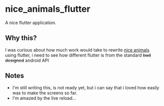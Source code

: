 # nice_animals_flutter

A nice flutter application.

## Why this?

I was curious about how much work would take to rewrite [nice animals](https://github.com/Grohden/nice-animals/) using flutter,
i need to see how different flutter is from the standard ~~bad designed~~ android API

## Notes

* I'm still writing this, is not ready yet, but i can say that i loved how easily was to make the screens so far.
* I'm amazed by the live reload...